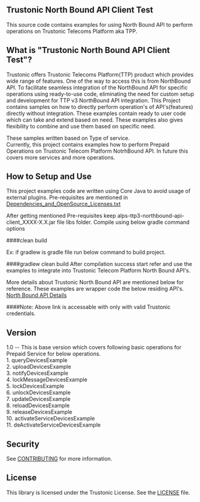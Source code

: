 ## Trustonic North Bound API Client Test

This source code contains examples for using North Bound API to perform operations on Trustonic Telecoms Platform aka TPP.


## What is "Trustonic North Bound API Client Test"?

Trustonic offers Trustonic Telecoms Platform(TTP) product which provides wide range of features.
One of the way to access this is from NorthBound API. To facilitate seamless integration of the NorthBound API for specific operations using 
ready-to-use code, eliminating the need for custom setup and development for TTP v3 NorthBound API integration.
This Project contains samples on how to directly perform operation's of API's(features) directly without integration.
These examples contain ready to user code which can take and extend based on need. 
These examples also gives flexibility to combine and use them based on specific need.

These samples written based on Type of service.  
Currently, this project contains examples how to perform Prepaid Operations on Trustonic Telecom Platform NotrhBound API. 
In future this covers more services and more operations. 

## How to Setup and Use
This project examples code are written using Core Java to avoid usage of external plugins. 
Pre-requisites are mentioned in [Dependencies_and_OpenSource_Licenses.txt](Dependencies_and_OpenSource_Licenses.txt)

After getting mentioned Pre-requisites keep alps-ttp3-northbound-api-client_XXXX-X.X.jar file libs folder.
Compile using below gradle command options

####clean build

Ex: if gradlew is gradle file run below command to build project.

####gradlew clean build
After compilation success start refer and use the examples to integrate into Trustonic Telecom Platform North Bound API's.

More details about Trustonic North Bound API are mentioned below for reference. These examples are wrapper code the below residing API's.
[North Bound API Details](https://productbrochure.playground-trustonic.com/categories/product/north-bound-api)

####Note: Above link is accessable with only with valid Trustonic credentials. 

## Version 
1.0
    -- This is base version which covers following basic operations for Prepaid Service for below operations.<br /> 
        1. queryDevicesExample <br />
        2. uploadDevicesExample <br />
        3.  notifyDevicesExample <br />
        4.  lockMessageDevicesExample <br />
        5.  lockDevicesExample <br />
        6.  unlockDevicesExample <br />
        7.  updateDevicesExample <br />
        8.  reloadDevicesExample <br />
        9.  releaseDevicesExample <br />
        10.  activateServiceDevicesExample <br />
        11.  deActivateServiceDevicesExample <br />


## Security

See [CONTRIBUTING](CONTRIBUTING.md#security-issue-notifications) for more information.

## License

This library is licensed under the Trustonic License. See the  [LICENSE](LICENSE) file.
